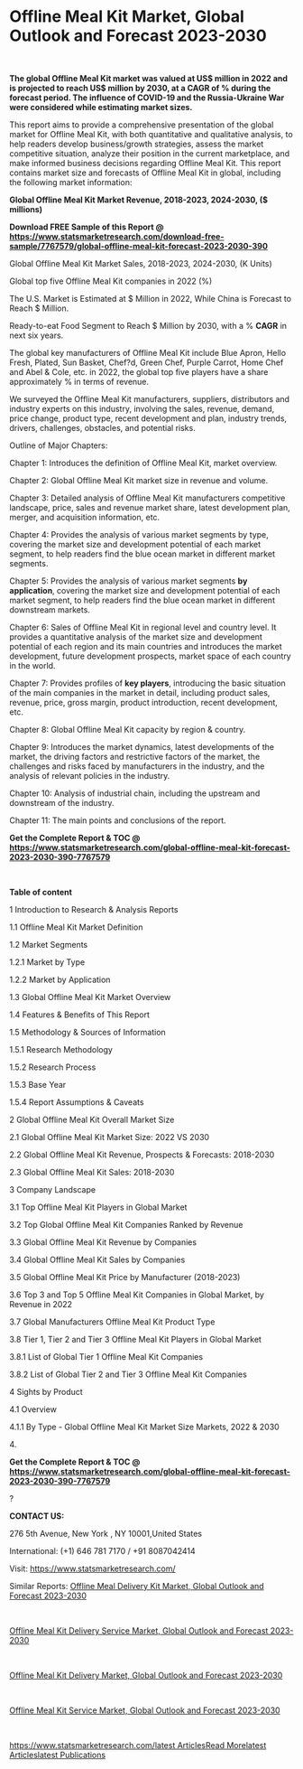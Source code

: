 <h1>Offline Meal Kit Market, Global Outlook and Forecast 2023-2030</h1><br/><p><strong>The global Offline Meal Kit market was valued at US$ million in 2022 and is projected to reach US$ million by 2030, at a <strong>CAGR</strong> of % during the forecast period. The influence of COVID-19 and the Russia-Ukraine War were considered while estimating market sizes.</strong></p>
 
 
 
 <p>This report aims to provide a comprehensive presentation of the global market for Offline Meal Kit, with both quantitative and qualitative analysis, to help readers develop business/growth strategies, assess the market competitive situation, analyze their position in the current marketplace, and make informed business decisions regarding Offline Meal Kit. This report contains market size and forecasts of Offline Meal Kit in global, including the following market information:</p>
 
 
 
 <p><strong>Global Offline Meal Kit Market Revenue, 2018-2023, 2024-2030, ($ millions)</strong></p>
 
 
 
 <p><strong>Download FREE Sample of this Report @ <a href="https://www.statsmarketresearch.com/download-free-sample/7767579/global-offline-meal-kit-forecast-2023-2030-390">https://www.statsmarketresearch.com/download-free-sample/7767579/global-offline-meal-kit-forecast-2023-2030-390</a></strong></p>
 
 
 
 <p>Global Offline Meal Kit Market Sales, 2018-2023, 2024-2030, (K Units)</p>
 
 
 
 <p>Global top five Offline Meal Kit companies in 2022 (%)</p>
 
 
 
 <p>The U.S. Market is Estimated at $ Million in 2022, While China is Forecast to Reach $ Million.</p>
 
 
 
 <p>Ready-to-eat Food Segment to Reach $ Million by 2030, with a % <strong>CAGR</strong> in next six years.</p>
 
 
 
 <p>The global key manufacturers of Offline Meal Kit include Blue Apron, Hello Fresh, Plated, Sun Basket, Chef?d, Green Chef, Purple Carrot, Home Chef and Abel & Cole, etc. in 2022, the global top five players have a share approximately % in terms of revenue.</p>
 
 
 
 <p>We surveyed the Offline Meal Kit manufacturers, suppliers, distributors and industry experts on this industry, involving the sales, revenue, demand, price change, product type, recent development and plan, industry trends, drivers, challenges, obstacles, and potential risks.</p>
 
 
 
 <p>Outline of Major Chapters:</p>
 
 
 
 <p>Chapter 1: Introduces the definition of Offline Meal Kit, market overview.</p>
 
 
 
 <p>Chapter 2: Global Offline Meal Kit market size in revenue and volume.</p>
 
 
 
 <p>Chapter 3: Detailed analysis of Offline Meal Kit manufacturers competitive landscape, price, sales and revenue market share, latest development plan, merger, and acquisition information, etc.</p>
 
 
 
 <p>Chapter 4: Provides the analysis of various market segments by type, covering the market size and development potential of each market segment, to help readers find the blue ocean market in different market segments.</p>
 
 
 
 <p>Chapter 5: Provides the analysis of various market segments <strong>by application</strong>, covering the market size and development potential of each market segment, to help readers find the blue ocean market in different downstream markets.</p>
 
 
 
 <p>Chapter 6: Sales of Offline Meal Kit in regional level and country level. It provides a quantitative analysis of the market size and development potential of each region and its main countries and introduces the market development, future development prospects, market space of each country in the world.</p>
 
 
 
 <p>Chapter 7: Provides profiles of <strong>key players</strong>, introducing the basic situation of the main companies in the market in detail, including product sales, revenue, price, gross margin, product introduction, recent development, etc.</p>
 
 
 
 <p>Chapter 8: Global Offline Meal Kit capacity by region & country.</p>
 
 
 
 <p>Chapter 9: Introduces the market dynamics, latest developments of the market, the driving factors and restrictive factors of the market, the challenges and risks faced by manufacturers in the industry, and the analysis of relevant policies in the industry.</p>
 
 
 
 <p>Chapter 10: Analysis of industrial chain, including the upstream and downstream of the industry.</p>
 
 
 
 <p>Chapter 11: The main points and conclusions of the report.</p>
 
 
 
 <div><b>Get the Complete Report & TOC @ <a href="https://www.statsmarketresearch.com/global-offline-meal-kit-forecast-2023-2030-390-7767579">https://www.statsmarketresearch.com/global-offline-meal-kit-forecast-2023-2030-390-7767579</a></b></div>
 
 
 
 <p><br />
 
 <b>Table of content</b></p>
 
 
 
 <p>1 Introduction to Research & Analysis Reports<br />
 
 1.1 Offline Meal Kit Market Definition<br />
 
 1.2 Market Segments<br />
 
 1.2.1 Market by Type<br />
 
 1.2.2 Market by Application<br />
 
 1.3 Global Offline Meal Kit Market Overview<br />
 
 1.4 Features & Benefits of This Report<br />
 
 1.5 Methodology & Sources of Information<br />
 
 1.5.1 Research Methodology<br />
 
 1.5.2 Research Process<br />
 
 1.5.3 Base Year<br />
 
 1.5.4 Report Assumptions & Caveats<br />
 
 2 Global Offline Meal Kit Overall Market Size<br />
 
 2.1 Global Offline Meal Kit Market Size: 2022 VS 2030<br />
 
 2.2 Global Offline Meal Kit Revenue, Prospects & Forecasts: 2018-2030<br />
 
 2.3 Global Offline Meal Kit Sales: 2018-2030<br />
 
 3 Company Landscape<br />
 
 3.1 Top Offline Meal Kit Players in Global Market<br />
 
 3.2 Top Global Offline Meal Kit Companies Ranked by Revenue<br />
 
 3.3 Global Offline Meal Kit Revenue by Companies<br />
 
 3.4 Global Offline Meal Kit Sales by Companies<br />
 
 3.5 Global Offline Meal Kit Price by Manufacturer (2018-2023)<br />
 
 3.6 Top 3 and Top 5 Offline Meal Kit Companies in Global Market, by Revenue in 2022<br />
 
 3.7 Global Manufacturers Offline Meal Kit Product Type<br />
 
 3.8 Tier 1, Tier 2 and Tier 3 Offline Meal Kit Players in Global Market<br />
 
 3.8.1 List of Global Tier 1 Offline Meal Kit Companies<br />
 
 3.8.2 List of Global Tier 2 and Tier 3 Offline Meal Kit Companies<br />
 
 4 Sights by Product<br />
 
 4.1 Overview<br />
 
 4.1.1 By Type - Global Offline Meal Kit Market Size Markets, 2022 & 2030<br />
 
 4.</p>
 
 
 
 <div><b>Get the Complete Report & TOC @ <a href="https://www.statsmarketresearch.com/global-offline-meal-kit-forecast-2023-2030-390-7767579">https://www.statsmarketresearch.com/global-offline-meal-kit-forecast-2023-2030-390-7767579</a></b></div>
 
 
 
 <p>? </p>
 
 
 
 <p><b>CONTACT US:</b><br />
 
 276 5th Avenue, New York , NY 10001,United States<br />
 
 International: (+1) 646 781 7170 / +91 8087042414<br />
 
 Visit: <a href="https://www.statsmarketresearch.com/">https://www.statsmarketresearch.com/</a><br />
 
 Similar Reports: <a href="https://www.statsmarketresearch.com/global-offline-meal-kit-forecast-2023-2030-390-7767579">Offline Meal Delivery Kit Market, Global Outlook and Forecast 2023-2030</a><br />
 
 <br />
 
 <a href="https://www.statsmarketresearch.com/global-offline-meal-kit-forecast-2023-2030-390-7767579">Offline Meal Kit Delivery Service Market, Global Outlook and Forecast 2023-2030</a><br />
 
 <br />
 
 <a href="https://www.statsmarketresearch.com/global-offline-meal-kit-forecast-2023-2030-390-7767579">Offline Meal Kit Delivery Market, Global Outlook and Forecast 2023-2030</a><br />
 
 <br />
 
 <a href="https://www.statsmarketresearch.com/global-offline-meal-kit-forecast-2023-2030-390-7767579">Offline Meal Kit Service Market, Global Outlook and Forecast 2023-2030</a><br />
 
 <br />
 
 <a href="https://gyeongbokgung.com">https://www.statsmarketresearch.com/</a><a href="https://hallyeomaritime.com">latest Articles</a><a href="https://jingwansa.com">Read More</a><a href="https://nguoiviet.jp/">latest Articles</a><a href="https://www.intelmarketresearch.com/">latest Publications</a></p>